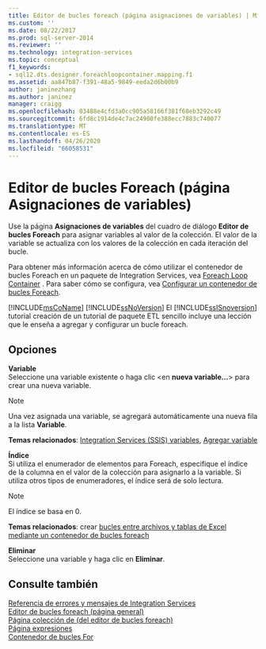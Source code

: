 ```yaml
---
title: Editor de bucles foreach (página asignaciones de variables) | Microsoft Docs
ms.custom: ''
ms.date: 08/22/2017
ms.prod: sql-server-2014
ms.reviewer: ''
ms.technology: integration-services
ms.topic: conceptual
f1_keywords:
- sql12.dts.designer.foreachloopcontainer.mapping.f1
ms.assetid: aa847b87-f391-48a5-9849-eeda2d6b00b9
author: janinezhang
ms.author: janinez
manager: craigg
ms.openlocfilehash: 03488e4cfd3a0cc905a58166f381f68eb3292c49
ms.sourcegitcommit: 6fd8c1914de4c7ac24900fe388ecc7883c740077
ms.translationtype: MT
ms.contentlocale: es-ES
ms.lasthandoff: 04/26/2020
ms.locfileid: "66058531"
---
```

# <a name="foreach-loop-editor-variable-mappings-page"></a>Editor de bucles Foreach (página Asignaciones de variables)
  Use la página **Asignaciones de variables** del cuadro de diálogo **Editor de bucles Foreach** para asignar variables al valor de la colección. El valor de la variable se actualiza con los valores de la colección en cada iteración del bucle.  
  
 Para obtener más información acerca de cómo utilizar el contenedor de bucles Foreach en un paquete de Integration Services, vea [Foreach Loop Container](control-flow/foreach-loop-container.md) . Para saber cómo se configura, vea [Configurar un contenedor de bucles Foreach](../../2014/integration-services/configure-a-foreach-loop-container.md).  
  
 [!INCLUDE[msCoName](../includes/msconame-md.md)] [!INCLUDE[ssNoVersion](../includes/ssnoversion-md.md)] El [!INCLUDE[ssISnoversion](../includes/ssisnoversion-md.md)] tutorial creación de un tutorial de paquete ETL sencillo incluye una lección que le enseña a agregar y configurar un bucle foreach.  
  
## <a name="options"></a>Opciones  
 **Variable**  
 Seleccione una variable existente o haga clic \<en **nueva variable...**> para crear una nueva variable.  
  
> [!NOTE]  
>  Una vez asignada una variable, se agregará automáticamente una nueva fila a la lista **Variable**.  
  
 **Temas relacionados**: [Integration Services &#40;SSIS&#41; variables](integration-services-ssis-variables.md), [Agregar variable](../../2014/integration-services/add-variable.md)  
  
 **Índice**  
 Si utiliza el enumerador de elementos para Foreach, especifique el índice de la columna en el valor de la colección para asignarlo a la variable. Si utiliza otros tipos de enumeradores, el índice será de solo lectura.  
  
> [!NOTE]  
>  El índice se basa en 0.  
  
 **Temas relacionados**: crear [bucles entre archivos y tablas de Excel mediante un contenedor de bucles foreach](control-flow/loop-through-excel-files-and-tables-by-using-a-foreach-loop-container.md)  
  
 **Eliminar**  
 Seleccione una variable y haga clic en **Eliminar**.  
  
## <a name="see-also"></a>Consulte también  
 [Referencia de errores y mensajes de Integration Services](../../2014/integration-services/integration-services-error-and-message-reference.md)   
 [Editor de bucles foreach &#40;página general&#41;](general-page-of-integration-services-designers-options.md)   
 [Página colección de &#40;del editor de bucles foreach&#41;](../../2014/integration-services/foreach-loop-editor-collection-page.md)   
 [Página expresiones](expressions/expressions-page.md)   
 [Contenedor de bucles For](control-flow/for-loop-container.md)  
  
  
